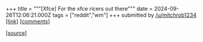 +++
title = """[Xfce] For the xfce ricers out there"""
date = 2024-09-26T12:06:21.000Z
tags = ["reddit","wm"]
+++
submitted by [/u/mitchrob1234](https://www.reddit.com/user/mitchrob1234)  
[\[link\]](/r/xfce/comments/1fkci33/for_the_ricers_out_there/) [\[comments\]](https://www.reddit.com/r/unixporn/comments/1fpujzf/xfce_for_the_xfce_ricers_out_there/)

[[source]](https://www.reddit.com/r/unixporn/comments/1fpujzf/xfce_for_the_xfce_ricers_out_there/)
